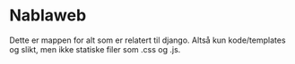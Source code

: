# Nablaweb #

Dette er mappen for alt som er relatert til django. Altså kun kode/templates og
slikt, men ikke statiske filer som .css og .js.
